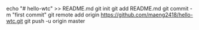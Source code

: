 echo "# hello-wtc" >> README.md
git init
git add README.md
git commit -m "first commit"
git remote add origin https://github.com/maeng2418/hello-wtc.git
git push -u origin master
                